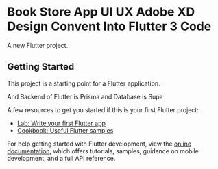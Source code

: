 # Book Store App UI UX Adobe XD Design Convent Into Flutter 3 Code
A new Flutter project.

## Getting Started

This project is a starting point for a Flutter application.

And Backend of Flutter is Prisma and Database is Supa

A few resources to get you started if this is your first Flutter project:

- [Lab: Write your first Flutter app](https://docs.flutter.dev/get-started/codelab)
- [Cookbook: Useful Flutter samples](https://docs.flutter.dev/cookbook)

For help getting started with Flutter development, view the
[online documentation](https://docs.flutter.dev/), which offers tutorials,
samples, guidance on mobile development, and a full API reference.
